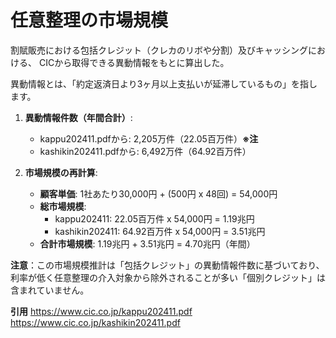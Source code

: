 # 任意整理の市場規模

割賦販売における包括クレジット（クレカのリボや分割）及びキャッシングにおける、
CICから取得できる異動情報をもとに算出した。

異動情報とは、「約定返済日より3ヶ月以上支払いが延滞しているもの」を指します。

1. **異動情報件数（年間合計）**:
   - kappu202411.pdfから: 2,205万件（22.05百万件）**※注**
   - kashikin202411.pdfから: 6,492万件（64.92百万件）

2. **市場規模の再計算**:
   - **顧客単価**: 1社あたり30,000円 + (500円 x 48回) = 54,000円
   - **総市場規模**:
     - kappu202411: 22.05百万件 x 54,000円 = 1.19兆円
     - kashikin202411: 64.92百万件 x 54,000円 = 3.51兆円
   - **合計市場規模**: 1.19兆円 + 3.51兆円 = 4.70兆円（年間）

**注意**：この市場規模推計は「包括クレジット」の異動情報件数に基づいており、利率が低く任意整理の介入対象から除外されることが多い「個別クレジット」は含まれていません。

**引用**
https://www.cic.co.jp/kappu202411.pdf
https://www.cic.co.jp/kashikin202411.pdf